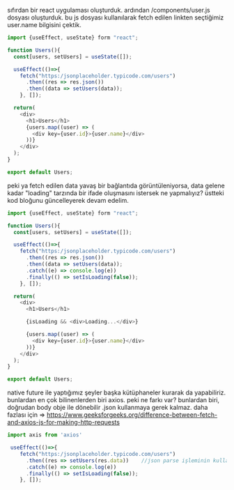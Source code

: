 sıfırdan bir react uygulaması oluşturduk. ardından /components/user.js dosyası oluşturduk. bu js dosyası kullanılarak fetch edilen linkten seçtiğimiz user.name bilgisini çektik.

```javascript
import {useEffect, useState} form "react";

function Users(){
  const[users, setUsers] = useState([]);

  useEffect(()=>{
    fetch("https:/jsonplaceholder.typicode.com/users")
      .then((res => res.json())
      .then((data => setUsers(data));
    }, []);

  return(
    <div>
      <h1>Users</h1>
      {users.map((user) => (
        <div key={user.id}>{user.name}</div>
      ))}
    </div>
  );
}

export default Users;
```

peki ya fetch edilen data yavaş bir bağlantıda görüntüleniyorsa, data gelene kadar "loading" tarzında bir ifade oluşmasını istersek ne yapmalıyız? üstteki kod bloğunu güncelleyerek devam edelim.
```javascript
import {useEffect, useState} form "react";

function Users(){
  const[users, setUsers] = useState([]);

  useEffect(()=>{
    fetch("https:/jsonplaceholder.typicode.com/users")
      .then((res => res.json())
      .then((data => setUsers(data));
      .catch((e) => console.log(e))
      .finally(() => setIsLoading(false));
    }, []);

  return(
    <div>
      <h1>Users</h1>

      {isLoading && <div>Loading...</div>}

      {users.map((user) => (
        <div key={user.id}>{user.name}</div>
      ))}
    </div>
  );
}

export default Users;
```

native future ile yaptığımız şeyler başka kütüphaneler kurarak da yapabiliriz. bunlardan en çok bilinenlerden biri axios. 
peki ne farkı var? bunlardan biri, doğrudan body obje ile dönebilir .json kullanmaya gerek kalmaz.
daha fazlası için => https://www.geeksforgeeks.org/difference-between-fetch-and-axios-js-for-making-http-requests
```javascript
import axis from 'axios'

 useEffect(()=>{
    fetch("https:/jsonplaceholder.typicode.com/users")
      .then((res => setUsers(res.data))    //json parse işleminin kullanılmamasına dair örnek
      .catch((e) => console.log(e))
      .finally(() => setIsLoading(false));
    }, []);

```
